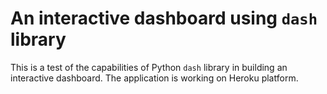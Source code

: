 # An interactive dashboard using `dash` library
This is a test of the capabilities of Python `dash` library in building an interactive dashboard. The application is working on Heroku platform.
